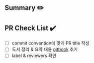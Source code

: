 ## Summary ✏️

## PR Check List ✔️
- [ ] commit convention에 맞게 PR title 작성
- [ ] 도서 정리 & 요약 내용 [gitbook](https://app.gitbook.com/o/yHUlx6TNN2gfJHHHSoU2/home) 추가
- [ ] label & reviewers 확인
